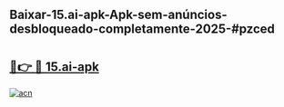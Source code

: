 ## Baixar-15.ai-apk-Apk-sem-anúncios-desbloqueado-completamente-2025-#pzced

# <h2><a href="https://ainizakaria.my?title=15.ai-apk&ref=22M">🔗👉 🔴 15.ai-apk</a></h2>

[![acn](https://github.com/user-attachments/assets/0f9c940e-d8b0-45ae-aac7-cd30a18b3e1c)](https://ainizakaria.my?title=15.ai-apk&ref=22M)

